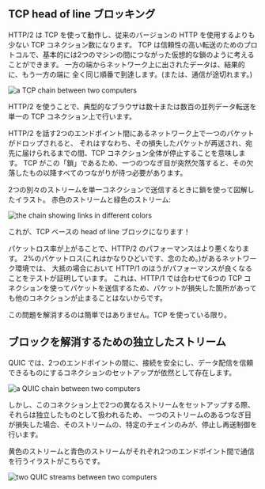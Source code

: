 ## TCP head of line ブロッキング
HTTP/2 は TCP を使って動作し、従来のバージョンの HTTP を使用するよりも少ない TCP コネクション数になります。
TCP は信頼性の高い転送のためのプロトコルで、基本的には2つのマシンの間につながった仮想的な鎖のように考えることができます。
一方の端からネットワーク上に出されたデータは、結果的に、もう一方の端に	全く同じ順番で到達します。(または、通信が途切れます。)

![a TCP chain between two computers](../images/tcp-chain.png)

HTTP/2 を使うことで、典型的なブラウザは数十または数百の並列データ転送を単一の TCP コネクション上で行います。

HTTP/2 を話す2つのエンドポイント間にあるネットワーク上で一つのパケットがドロップされると、
それはすなわち、その損失したパケットが再送され、宛先に届けられるまでの間、TCP コネクション全体が停止することを意味します。
TCP がこの「鎖」であるため、一つのつなぎ目が突然欠落すると、その欠落したもの以降すべてのつながりが待つ必要があります。

2つの別々のストリームを単一コネクションで送信するときに鎖を使って図解したイラスト。
赤色のストリームと緑色のストリーム:

![the chain showing links in different colors](../images/tcp-chain-streams.png)


これが、TCP ベースの head of line ブロックになります！

パケットロス率が上がることで、HTTP/2 のパフォーマンスはより悪くなります。
2%のパケットロス(これはかなりひどいです、念のため。)があるネットワーク環境では、
大抵の場合において HTTP/1 のほうがパフォーマンスが良くなることをテストが証明しています。
これは、HTTP/1 では合わせて6つの TCP コネクションを使ってパケットを送信するため、パケットが損失した箇所があっても他のコネクションが止まることはないからです。

この問題を解消するのは簡単ではありません。TCP を使っている限り。

## ブロックを解消するための独立したストリーム

QUIC では、2つのエンドポイントの間に、接続を安全にし、データ配信を信頼できるものにするコネクションのセットアップが依然として存在します。

![a QUIC chain between two computers](../images/tcp-chain.png)

しかし、このコネクション上で2つの異なるストリームをセットアップする際、それらは独立したものとして扱われるため、
一つのストリームのあるつなぎ目が損失した場合、そのストリームの、特定のチェインのみが、停止し再送制御を行います。

黄色のストリームと青色のストリームがそれぞれ2つのエンドポイント間で通信を行うイラストがこちらです。

![two QUIC streams between two computers](../images/quic-chain-streams.png)
